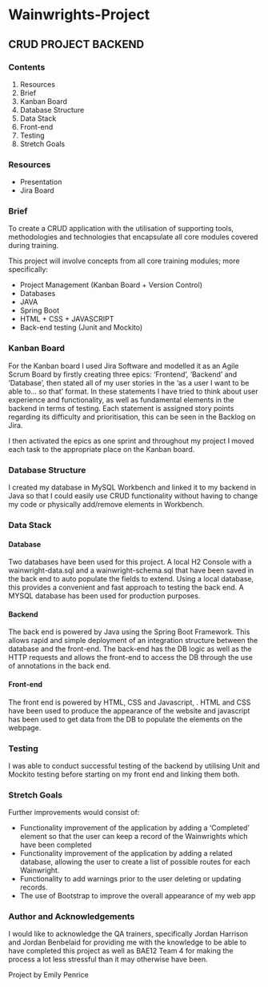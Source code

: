 # Wainwrights-Project
## CRUD PROJECT BACKEND 

### Contents 
1. Resources 
2. Brief 
3. Kanban Board 
4. Database Structure 
5. Data Stack 
6. Front-end 
7. Testing 
8. Stretch Goals 

### Resources 
* Presentation 
* Jira Board 

### Brief 

To create a CRUD application with the utilisation of supporting tools, methodologies and technologies that encapsulate all core modules covered during training. 

This project will involve concepts from all core training modules; more specifically: 

* Project Management (Kanban Board + Version Control) 
* Databases 
* JAVA 
* Spring Boot 
* HTML + CSS + JAVASCRIPT 
* Back-end testing (Junit and Mockito) 

### Kanban Board 

For the Kanban board I used Jira Software and modelled it as an Agile Scrum Board by firstly creating three epics: ‘Frontend’, ‘Backend’ and ‘Database’, then stated all of my user stories in the ‘as a user I want to be able to... so that’ format. In these statements I have tried to think about user experience and functionality, as well as fundamental elements in the backend in terms of testing. Each statement is assigned story points regarding its difficulty and prioritisation, this can be seen in the Backlog on Jira.  

I then activated the epics as one sprint and throughout my project I moved each task to the appropriate place on the Kanban board.  

### Database Structure 

I created my database in MySQL Workbench and linked it to my backend in Java so that I could easily use CRUD functionality without having to change my code or physically add/remove elements in Workbench. 

### Data Stack 
#### Database 
Two databases have been used for this project. A local H2 Console with a wainwright-data.sql and a wainwright-schema.sql that have been saved in the back end to auto populate the fields to extend. Using a local database, this provides a convenient and fast approach to testing the back end. A MYSQL database has been used for production purposes. 
#### Backend 
The back end is powered by Java using the Spring Boot Framework. This allows rapid and simple deployment of an integration structure between the database and the front-end. The back-end has the DB logic as well as the HTTP requests and allows the front-end to access the DB through the use of annotations in the back end. 

#### Front-end 
The front end is powered by HTML, CSS and Javascript, . HTML and CSS have been used to produce the appearance of the website and javascript has been used to get data from the DB to populate the elements on the webpage. 

### Testing 

I was able to conduct successful testing of the backend by utilising Unit and Mockito testing before starting on my front end and linking them both. 

### Stretch Goals 
Further improvements would consist of: 
* Functionality improvement of the application by adding a ‘Completed’ element so that the user can keep a record of the Wainwrights which have been completed  
* Functionality improvement of the application by adding a related database, allowing the user to create a list of possible routes for each Wainwright. 
* Functionality to add warnings prior to the user deleting or updating records. 
* The use of Bootstrap to improve the overall appearance of my web app  

### Author and Acknowledgements
I would like to acknowledge the QA trainers, specifically Jordan Harrison and Jordan Benbelaid for providing me with the knowledge to be able to have completed this project as well as BAE12 Team 4 for making the process a lot less stressful than it may otherwise have been.

Project by Emily Penrice
